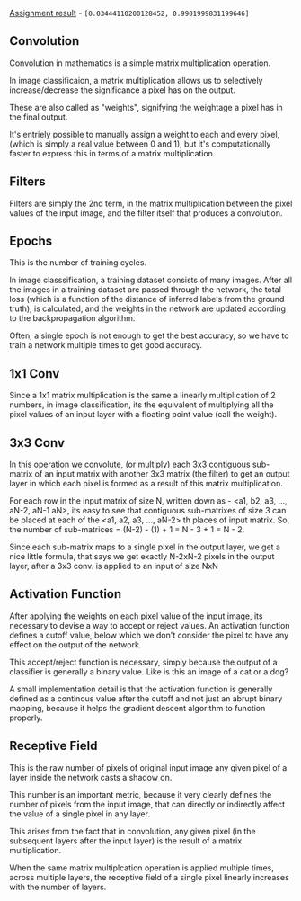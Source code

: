 [Assignment result](Untitled.ipynb) - `[0.03444110200128452, 0.9901999831199646]`

## Convolution 

Convolution in mathematics is a simple matrix multiplication operation.

In image classificaion, a matrix multiplication allows us to selectively increase/decrease the significance a pixel has on the output.

These are also called as "weights", signifying the weightage a pixel has in the final output.

It's entriely possible to manually assign a weight to each and every pixel, (which is simply a real value between 0 and 1), but it's computationally faster to express this in terms of a matrix multiplication.

## Filters

Filters are simply the 2nd term, in the matrix multiplication between the pixel values of the input image, and the filter itself that produces a convolution.

## Epochs

This is the number of training cycles.

In image classsification, a training dataset consists of many images. After all the images in a training dataset are passed through the network, the total loss (which is a function of the distance of inferred labels from the ground truth),  is calculated, and the weights in the network are updated according to the backpropagation algorithm.

Often, a single epoch is not enough to get the best accuracy, so we have to train a network multiple times to get good accuracy.

## 1x1 Conv

Since a 1x1 matrix multiplication is the same a linearly multiplication of 2 numbers, in image classification, its the equivalent of multiplying all the pixel values of an input layer with a floating point value (call the weight).

## 3x3 Conv

In this operation we convolute, (or multiply) each 3x3 contiguous sub-matrix of an input matrix with another 3x3 matrix (the filter) to get an output layer in which each pixel is formed as a result of this matrix multiplication.

For each row in the input matrix of size N, written down as - <a1, b2, a3, ..., aN-2, aN-1 aN>, its easy to see that contiguous sub-matrixes of size 3 can be placed at  each of the <a1, a2, a3, ..., aN-2> th places of input matrix. 
So, the number of sub-matrices = (N-2) - (1) + 1 = N - 3 + 1 = N - 2.

Since each sub-matrix maps to a single pixel in the output layer, we get a nice little formula, that says we get exactly N-2xN-2 pixels in the output layer, after a 3x3 conv. is applied to an input of size NxN

## Activation Function

After applying the weights on each pixel value of the input image, its necessary to devise a way to accept or reject values. An activation function defines a cutoff value, below which we don't consider the pixel to have any effect on the output of the network.

This accept/reject function is necessary, simply because the output of a classifier is generally a binary value. Like is this an image of a cat or a dog?

A small implementation detail is that the activation function is generally defined as a continous value after the cutoff and not just an abrupt binary mapping, because it helps the gradient descent algorithm to function properly.

## Receptive Field

This is the raw number of pixels of original input image any given pixel of a layer inside the network casts a shadow on. 

This number is an important metric, because it very clearly defines the number of pixels from the input image, that can directly or indirectly affect the value of a single pixel in any layer.

This arises from the fact that in convolution, any given pixel (in the subsequent layers after the input layer) is the result of a matrix multiplication. 

When the same matrix multiplcation operation is applied multiple times, across multiple layers, the receptive field of a single pixel linearly increases with the number of layers.

